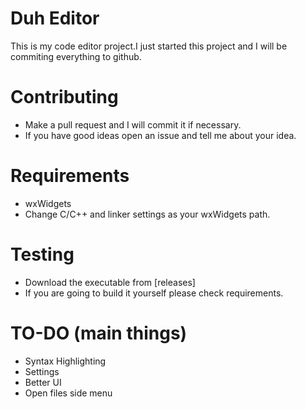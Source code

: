 # Duh Editor

This is my code editor project.I just started this project and I will be commiting everything to github.

# Contributing
- Make a pull request and I will commit it if necessary.
- If you have good ideas open an issue and tell me about your idea.

# Requirements 
- wxWidgets 
- Change C/C++ and linker settings as your wxWidgets path.

# Testing
- Download the executable from [releases]
- If you are going to build it yourself please check requirements.

# TO-DO (main things)
- Syntax Highlighting
- Settings
- Better UI
- Open files side menu
